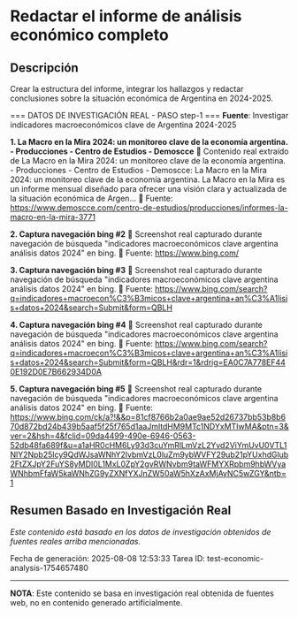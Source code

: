 # Redactar el informe de análisis económico completo

## Descripción
Crear la estructura del informe, integrar los hallazgos y redactar conclusiones sobre la situación económica de Argentina en 2024-2025.



=== DATOS DE INVESTIGACIÓN REAL - PASO step-1 ===
**Fuente**: Investigar indicadores macroeconómicos clave de Argentina 2024-2025


**1. La Macro en la Mira 2024: un monitoreo clave de la economía argentina. - Producciones - Centro de Estudios - Demoscce**
   📄 Contenido real extraído de La Macro en la Mira 2024: un monitoreo clave de la economía argentina. - Producciones - Centro de Estudios - Demoscce: La Macro en la Mira 2024: un monitoreo clave de la economía argentina. La Macro en la Mira es un informe mensual diseñado para ofrecer una visión clara y actualizada de la situación económica de Argen...
   🔗 Fuente: https://www.demoscce.com/centro-de-estudios/producciones/informes-la-macro-en-la-mira-3771


**2. Captura navegación bing #2**
   📄 Screenshot real capturado durante navegación de búsqueda "indicadores macroeconómicos clave argentina análisis datos 2024" en bing.
   🔗 Fuente: https://www.bing.com/


**3. Captura navegación bing #3**
   📄 Screenshot real capturado durante navegación de búsqueda "indicadores macroeconómicos clave argentina análisis datos 2024" en bing.
   🔗 Fuente: https://www.bing.com/search?q=indicadores+macroecon%C3%B3micos+clave+argentina+an%C3%A1lisis+datos+2024&search=Submit&form=QBLH


**4. Captura navegación bing #4**
   📄 Screenshot real capturado durante navegación de búsqueda "indicadores macroeconómicos clave argentina análisis datos 2024" en bing.
   🔗 Fuente: https://www.bing.com/search?q=indicadores+macroecon%C3%B3micos+clave+argentina+an%C3%A1lisis+datos+2024&search=Submit&form=QBLH&rdr=1&rdrig=EA0C7A778EF440E192D0E7B662934D0A


**5. Captura navegación bing #5**
   📄 Screenshot real capturado durante navegación de búsqueda "indicadores macroeconómicos clave argentina análisis datos 2024" en bing.
   🔗 Fuente: https://www.bing.com/ck/a?!&&p=81cf8766b2a0ae9ae52d26737bb53b8b670d872bd24b439b5aaf5f25f765d1aaJmltdHM9MTc1NDYxMTIwMA&ptn=3&ver=2&hsh=4&fclid=09da4499-490e-6946-0563-52db48fa689f&u=a1aHR0cHM6Ly93d3cuYmRlLmVzL2Yvd2ViYmUvU0VTL1NlY2Npb25lcy9QdWJsaWNhY2lvbmVzL0luZm9ybWVFY29ub21pYUxhdGlub2FtZXJpY2FuYS8yMDI0L1MxL0ZpY2gvRWNvbm9taWFMYXRpbm9hbWVyaWNhbmFfaW5kaWNhZG9yZXNfYXJnZW50aW5hXzAxMjAyNC5wZGY&ntb=1



## Resumen Basado en Investigación Real
*Este contenido está basado en los datos de investigación obtenidos de fuentes reales arriba mencionadas.*

Fecha de generación: 2025-08-08 12:53:33
Tarea ID: test-economic-analysis-1754657480

---
**NOTA**: Este contenido se basa en investigación real obtenida de fuentes web, no en contenido generado artificialmente.
